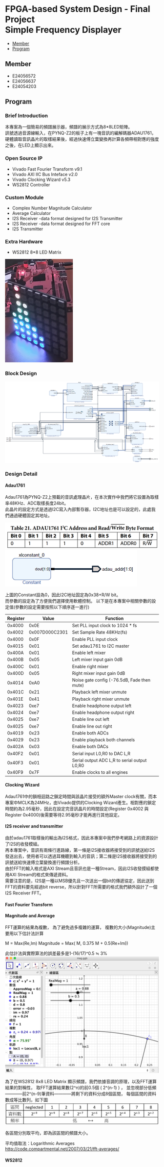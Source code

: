 FPGA-based System Design - Final Project  
Simple Frequency Displayer
=

* [Member](#Member)
* [Program](#Program)


<h2 id="Member">Member</h2>

- E24056572   
- E24056637   
- E24054203   



<h2 id = "Program1">Program</h2>

### Brief Introduction

本專案為一個簡易的頻譜展示器，頻譜的展示方式為8*8LED矩陣。  
訊號透過音源線輸入，在PYNQ-Z2的板子上有一塊音訊的編解碼器ADAU1761，硬體讀取音訊晶片的取樣結果後，經過快速傅立葉變換再計算各頻帶相對應的強度之後，在LED上顯示出來。

### Open Source IP

- Vivado Fast Fourier Transform v9.1
- Vivado AXI IIC Bus Inteface v2.0
- Vivado Clocking Wizard v5.3
- WS2812 Controller

### Custom Module

- Complex Number Magnitude Calculator
- Average Calculator
- I2S Receiver -data format designed for I2S Transmitter
- I2S Receiver -data format designed for FFT core
- I2S Transmitter

### Extra Hardware

- WS2812 8*8 LED Matrix
  
<img src = "img/led.png">

### Block Design

<img src = "img/design.png">

### Design Detail

#### Adau1761

Adau1761為PYNQ-Z2上預載的音訊處理晶片，在本次實作中我們將它設置為取樣率48KHz、ADC取樣長度24bit。  
此晶片的設定方式是透過I2C寫入內部暫存器，I2C地址也是可以設定的，此處我們通過硬體固定其地址。

<img src = "img/addr.png"> 
<img src = "img/iic.png">  

上圖的Constant設為0，因此I2C地址固定為0x38+R/W bit。  
而參數的設定為了方便我們選擇使用軟體控制。
以下是在本專案中相關參數的設定值(參數的設定需要按照以下順序逐一進行)

|  Register       |    Value        | Function                                       
| ----------------|-----------------|----------------------------------------------
|  0x4000         | 0x0E            | Set PLL input clock to 1024 * fs
|  0x4002         | 0x007D000C2301  | Set Sample Rate 48KHz(fs)
|  0x4000         | 0x0F            | Enable PLL input clock
|  0x4015         | 0x01            | Set adau1761 to I2C master
|  0x400A         | 0x01            | Enable left mixer
|  0x400B         | 0x05            | Left mixer input gain 0dB
|  0x400C         | 0x01            | Enable right mixer
|  0x400D         | 0x05            | Right mixer input gain 0dB
|  0x4014         | 0xA0            | Noise gate config (-76.5dB, Fade then mute)
|  0x401C         | 0x21            | Playback left mixer unmute
|  0x401E         | 0x41            | Playback right mixer unmute
|  0x4023         | 0xe7            | Enable headphone output left
|  0x4024         | 0xe7            | Enable headphone output right
|  0x4025         | 0xe7            | Enable line out left
|  0x4025         | 0xe7            | Enable line out right
|  0x4019         | 0x23            | Enable both ADCs
|  0x4029         | 0x23            | Enable playback both channels
|  0x402A         | 0x03            | Enable both DACs
|  0x40F2         | 0x01            | Serial input L0,R0 to DAC L,R
|  0x40F3         | 0x01            | Serial output ADC L,R to serial output L0,R0
|  0x40F9         | 0x7F            | Enable clocks to all engines

#### Clocking Wizard

Adau1761中的鎖相迴路之鎖定時間與該晶片接受的額外Master clock有關，而本專案中MCLK為24MHz，由Vivado提供的Clocking Wizard產生。相對應的鎖定時間約為2.95毫秒，因此在設定完音訊晶片的時間設定(Register 0x4002 與 Register 0x4000)後需要等待2.95毫秒才能再進行其他設定。

#### I2S receiver and transmitter

由於adau1761取樣後的輸出為I2S格式，因此本專案中我們參考網路上的資源設計了I2S的收發模組。  
再本專案中，音訊有兩條行進路線，第一條是I2S接收器將接受到的訊號送給I2S發送出去，使用者可以透過耳機聽到輸入的音訊；第二條是I2S接收器將接受到的訊號送給快速傅立葉變換進行頻譜分析。  
由於FFT的輸入格式是AXI Stream且音訊也是一種Stream，因此I2S收發摸組都使用AXI Stream的格式來傳遞資料。  
需要注意的是，I2S是一種以MSB優先且一次送出一個bit的傳遞協定，因此送到FFT的資料要先經過bit reverse，所以針對FFT所需要的格式我們額外設計了一個I2S Receiver FFT。  

#### Fast Fourier Transform

#### Magnitude and Average


FFT運算的結果為複數，
為了避免過多複雜的運算，
複數的大小(Magnitude)主要用以下估計法計算

M = Max(Re,Im)
Magnitude = Max( M, 0.375 M + 0.5(Re+Im))

此估計法與實際算法的誤差最多是1-(16/17)^0.5 ≒ 3%
<img src = "img/mag.png">  



為了在WS2812 8x8 LED Matrix 顯示頻譜，我們依據音調的原理，以及FFT運算結果的對稱性，
取FFT運算結果數(2^n)的前0.5個 ( 2^(n-1) ) ，
並忽視部分低頻————前2^(n-9)筆資料————將剩下的資料分成8個區間，
每個區間的資料數成等比數列，如下圖
<img src = "img/average.png">  

各區間分別取平均，即為該區間的頻譜大小。

平均值取法：Logarithmic Averages
http://code.compartmental.net/2007/03/21/fft-averages/


#### WS2812

